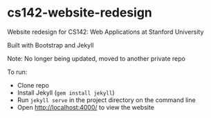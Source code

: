# cs142-website-redesign

Website redesign for CS142: Web Applications at Stanford University

Built with Bootstrap and Jekyll

Note: No longer being updated, moved to another private repo

To run:
* Clone repo
* Install Jekyll (`gem install jekyll`)
* Run `jekyll serve` in the project directory on the command line
* Open <http://localhost:4000/> to view the website
